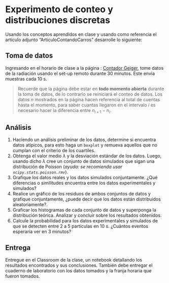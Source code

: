 # Experimento de conteo y distribuciones discretas

Usando los conceptos aprendidos en clase y usando como referencia el artículo adjunto “ArticuloContandoCarros” desarrolle lo siguiente:

## Toma de datos

Ingresando en el horario de clase a la página : [Contador Geiger](https://luramire.github.io/GeigerCounter.io/), tome datos de la radiación usando el set-up remoto durante 30 minutos. Este envia muestras cada 10 s.

> Recuerde que la página debe estar en **todo momento abierta** durante la toma de datos, de lo contrario se reiniciará el conteo de datos.
> Los datos $n$ mostrados en la página hacen referencia al total de cuentas hasta el momento, para saber cuantas llegaron en el intervalo $i$ es necesario hacer la diferencia entre $n_{i+1}-n_i$.

## Análisis
1. Haciendo un análisis preliminar de los datos, determine si encuentra datos atípicos, para esto haga un ``boxplot`` y remueva aquellos que no cumplan con el criterio de los cuartiles.
2. Obtenga el valor medio $\lambda$ y la desviación estándar de los datos. Luego, usando dicho $\lambda$ cree un conjunto de datos simulados que sigan una distribución de Poisson (*ayuda: se recomienda usar ``scipy.stats.poisson.rmv``*).
3. Grafique los datos reales y los datos simulados conjuntamente. ¿Qué diferencias o similitudes encuentra entre los datos experimentales y simulados?
4. Realice un gráfico de los residuos de ambos conjuntos de datos y grafique conjuntamente, ¿puede decir que los datos están distribuidos aleatoriamente?.
5. Graficar los histogramas de cada conjunto de datos y superponga la distribución teórica. Analizar y concluir sobre los resultados obtenidos.
6. Calcule la probabilidad para los datos experimentales y simulados de que se detecten entre 2 a 5 partículas en 10 s. ¿Cuántos eventos esperaría ver en 3 minutos?

## Entrega

Entregue en el Classroom de la clase, un notebook detallando los resultados encontrados y sus conclusiones. También debe entregar el cuaderno de laboratorio con los datos tomados y la franja horaria que fueron tomados.
